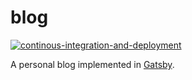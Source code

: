 # blog

[![continous-integration-and-deployment](https://github.com/jpfulton/blog/actions/workflows/cicd.yml/badge.svg)](https://github.com/jpfulton/blog/actions/workflows/cicd.yml)

A personal blog implemented in [Gatsby](https://www.gatsbyjs.com/).
